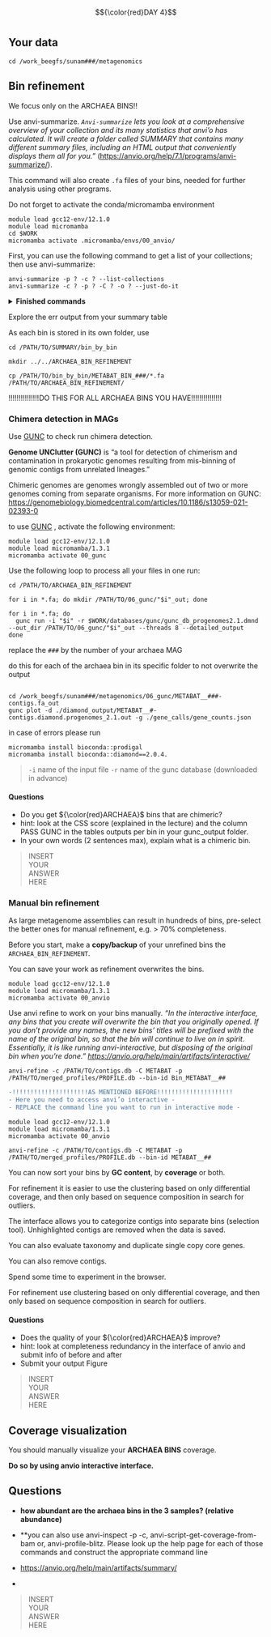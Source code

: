 # 
$${\color{red}DAY 4}$$
# 

## Your data
``` 
cd /work_beegfs/sunam###/metagenomics
```


## Bin refinement

We focus only on the ARCHAEA BINS!!

Use anvi-summarize. *``Anvi-summarize`` lets you look at a comprehensive overview of your collection and its many statistics that anvi’o has calculated.
It will create a folder called SUMMARY that contains many different summary files, including an HTML output that conveniently displays them all for you.”* 
(https://anvio.org/help/7.1/programs/anvi-summarize/).

This command will also create ``.fa`` files of your bins, needed for further analysis using other programs.

Do not forget to activate the conda/micromamba environment

``` 
module load gcc12-env/12.1.0
module load micromamba
cd $WORK
micromamba activate .micromamba/envs/00_anvio/
``` 

First, you can use the following command to get a list of your collections; then use anvi-summarize:

```ssh
anvi-summarize -p ? -c ? --list-collections
anvi-summarize -c ? -p ? -C ? -o ? --just-do-it
```

<details><summary><b>Finished commands</b></summary>

```ssh
anvi-summarize -p /PATH/TO/merged_profiles/PROFILE.db -c /PATH/TO/contigs.db --list-collections
```

Then use anvi-summarize as displayed below.

```ssh
anvi-summarize -c /PATH/TO/contigs.db -p /PATH/TO/merged_profiles/profile.db -C METABAT2 -o /PATH/TO/SUMMARY_METABAT2 --just-do-it
```
</details>

Explore the err output from your summary table


As each bin is stored in its own folder, use 
``` 
cd /PATH/TO/SUMMARY/bin_by_bin

mkdir ../../ARCHAEA_BIN_REFINEMENT

cp /PATH/TO/bin_by_bin/METABAT_BIN_###/*.fa /PATH/TO/ARCHAEA_BIN_REFINEMENT/
``` 

!!!!!!!!!!!!!!!DO THIS FOR ALL ARCHAEA BINS YOU HAVE!!!!!!!!!!!!!!!

### Chimera detection in MAGs

Use [GUNC](https://grp-bork.embl-community.io/gunc/ ) to check run chimera detection. 

**Genome UNClutter (GUNC)** is “a tool for detection of chimerism and contamination in prokaryotic genomes resulting from mis-binning of genomic contigs from unrelated lineages.”

Chimeric genomes are genomes wrongly assembled out of two or more genomes coming from separate organisms. For more information on GUNC: https://genomebiology.biomedcentral.com/articles/10.1186/s13059-021-02393-0

to use [GUNC](https://grp-bork.embl-community.io/gunc/ ) , activate the following environment: 

```
module load gcc12-env/12.1.0
module load micromamba/1.3.1
micromamba activate 00_gunc
``` 
Use the following loop to process all your files in one run: 


```ssh
cd /PATH/TO/ARCHAEA_BIN_REFINEMENT

for i in *.fa; do mkdir /PATH/TO/06_gunc/"$i"_out; done

for i in *.fa; do
  gunc run -i "$i" -r $WORK/databases/gunc/gunc_db_progenomes2.1.dmnd --out_dir /PATH/TO/06_gunc/"$i"_out --threads 8 --detailed_output
done
```

replace the `###` by the number of your archaea MAG

do this for each of the archaea bin in its specific folder to not overwrite the output


```ssh

cd /work_beegfs/sunam###/metagenomics/06_gunc/METABAT__###-contigs.fa_out
gunc plot -d ./diamond_output/METABAT__#-contigs.diamond.progenomes_2.1.out -g ./gene_calls/gene_counts.json
```

in case of errors please run 

```
micromamba install bioconda::prodigal
micromamba install bioconda::diamond==2.0.4.
```


> `-i` name of the input file
> `-r` name of the gunc database (downloaded in advance)

#### Questions
* Do you get ${\color{red}ARCHAEA}$ bins that are chimeric? 
* hint: look at the CSS score (explained in the lecture) and the column PASS GUNC in the tables outputs per bin in your gunc_output folder.
* In your own words (2 sentences max), explain what is a chimeric bin.

> INSERT\
> YOUR\
> ANSWER\
> HERE

### Manual bin refinement

As large metagenome assemblies can result in hundreds of bins, pre-select the better ones for manual refinement, e.g. > 70% completeness.

Before you start, make a **copy/backup** of your unrefined bins the ``ARCHAEA_BIN_REFINEMENT``.

You can save your work as refinement overwrites the bins. 

``` 
module load gcc12-env/12.1.0
module load micromamba/1.3.1
micromamba activate 00_anvio
``` 

Use anvi refine to work on your bins manually. *“In the interactive interface, any bins that you create will overwrite the bin that you originally opened. If you don’t provide any names, the new bins’ titles will be prefixed with the name of the original bin, so that the bin will continue to live on in spirit.
Essentially, it is like running anvi-interactive, but disposing of the original bin when you’re done.” https://anvio.org/help/main/artifacts/interactive/*

``` 
anvi-refine -c /PATH/TO/contigs.db -C METABAT -p /PATH/TO/merged_profiles/PROFILE.db --bin-id Bin_METABAT__##
``` 

```diff
-!!!!!!!!!!!!!!!!!!!!!AS MENTIONED BEFORE!!!!!!!!!!!!!!!!!!!!!
- Here you need to access anvi’o interactive -
- REPLACE the command line you want to run in interactive mode -
```

```
module load gcc12-env/12.1.0
module load micromamba/1.3.1
micromamba activate 00_anvio

anvi-refine -c /PATH/TO/contigs.db -C METABAT -p /PATH/TO/merged_profiles/PROFILE.db --bin-id METABAT__##
```

You can now sort your bins by **GC content**, by **coverage** or both. 

For refinement it is easier to use the clustering based on only differential coverage, and then only based on sequence composition in search for outliers.

The interface allows you to categorize contigs into separate bins (selection tool). Unhighlighted contigs are removed when the data is saved.

You can also evaluate taxonomy and duplicate single copy core genes.


You can also remove contigs. 

Spend some time to experiment in the browser.

For refinement use clustering based on only differential coverage, and then only based on sequence composition in search for outliers.


#### Questions
* Does the quality of your ${\color{red}ARCHAEA}$ improve? 
* hint: look at completeness redundancy in the interface of anvio and submit info of before and after 
* Submit your output Figure

> INSERT\
> YOUR\
> ANSWER\
> HERE


## Coverage visualization

You should manually visualize your **ARCHAEA BINS** coverage.
 
**Do so by using anvio interactive interface.**

## Questions
  
* **how abundant are the archaea bins in the 3 samples? (relative abundance)**
* **you can also use anvi-inspect -p -c, anvi-script-get-coverage-from-bam or, anvi-profile-blitz. Please look up the help page for each of those commands and construct the appropriate command line

* https://anvio.org/help/main/artifacts/summary/
* 
 
> INSERT\
> YOUR\
> ANSWER\
> HERE


